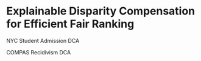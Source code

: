 # Explainable Disparity Compensation for Efficient Fair Ranking 

NYC Student Admission DCA

COMPAS Recidivism DCA

